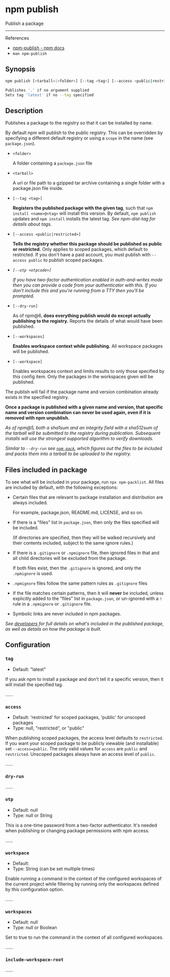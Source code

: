 # npm publish

Publish a package

---

References

- [npm-publish - npm docs](https://docs.npmjs.com/cli/v7/commands/npm-publish)
- `man npm-publish`

## Synopsis

```bash
npm publish [<tarball>|<folder>] [--tag <tag>] [--access <public|restricted>] [--otp otpcode] [--dry-run]

Publishes '.' if no argument supplied
Sets tag 'latest' if no --tag specified
```

## Description

Publishes a package to the registry so that it can be installed by name.

By default npm will publish to the public registry. This can be overridden by specifying a different default registry or using a `scope` in the name (see `package.json`).

-   `<folder>`

    A folder containing a `package.json` file

-   `<tarball>`

    A url or file path to a gzipped tar archive containing a single folder with a package.json file inside.

-   `[--tag <tag>]`

    **Registers the published package with the given tag**, such that `npm install <name>@<tag>` will install this version.
    By default, `npm publish` updates and `npm install` installs the latest tag.
    _See npm-dist-tag for details about tags._

-   `[--access <public|restricted>]`

    **Tells the registry whether this package should be published as public or restricted.**
    Only applies to scoped packages, which default to restricted.
    If you don't have a paid account, you must publish with `--access public` to publish scoped packages.

-   _`[--otp <otpcode>]`_

    _If you have two-factor authentication enabled in auth-and-writes mode then you can provide a code from your authenticator with this._
    _If you don't include this and you're running from a TTY then you'll be prompted._

-   `[--dry-run]`

    As of npm@6, **does everything publish would do except actually publishing to the registry.**
    Reports the details of what would have been published.

-   `[--workspaces]`

    **Enables workspace context while publishing.**
    All workspace packages will be published.

-   `[--workspace]`

    Enables workspaces context and limits results to only those specified by this config item.
    Only the packages in the workspaces given will be published.

The publish will fail if the package name and version combination already exists in the specified registry.

**Once a package is published with a given name and version, that specific name and version combination can never be used again, even if it is removed with npm unpublish.**

_As of npm@5, both a sha1sum and an integrity field with a sha512sum of the tarball will be submitted to the registry during publication._
_Subsequent installs will use the strongest supported algorithm to verify downloads._

_Similar to `--dry-run` see [`npm pack`](https://docs.npmjs.com/cli/v7/commands/npm-pack/), which figures out the files to be included and packs them into a tarball to be uploaded to the registry._

## Files included in package

To see what will be included in your package, run `npx npm-packlist`.
All files are included by default, with the following exceptions:

-   Certain files that are relevant to package installation and distribution are always included.

    For example, package.json, README.md, LICENSE, and so on.

-   If there is a "files" list in `package.json`, then only the files specified will be included.

    (If directories are specified, then they will be walked recursively and their contents included, subject to the same ignore rules.)

-   If there is a `.gitignore` or `.npmignore` file, then ignored files in that and all child directories will be excluded from the package.

    If both files exist, then the `.gitignore` is ignored, and only the `.npmignore` is used.

-   `.npmignore` files follow the same pattern rules as `.gitignore` files

-   If the file matches certain patterns, then it will **never** be included, unless explicitly added to the "files" list in `package.json`, or un-ignored with a `!` rule in a `.npmignore` or `.gitignore` file.

-   Symbolic links are never included in npm packages.

_See [developers](https://docs.npmjs.com/cli/v7/using-npm/developers) for full details on what's included in the published package, as well as details on how the package is built._

## Configuration

### `tag`

- Default: "latest"

If you ask npm to install a package and don't tell it a specific version, then it will install the specified tag.

……

### `access`

- Default: 'restricted' for scoped packages, 'public' for unscoped packages
- Type: null, "restricted", or "public"

When publishing scoped packages, the access level defaults to `restricted`.
If you want your scoped package to be publicly viewable (and installable) set `--access=public`.
The only valid values for `access` are `public` and `restricted`.
Unscoped packages always have an access level of `public`.

……

### `dry-run`

……

### `otp`

- Default: null
- Type: null or String

This is a one-time password from a two-factor authenticator.
It's needed when publishing or changing package permissions with npm access.

……

### `workspace`

- Default:
- Type: String (can be set multiple times)

Enable running a command in the context of the configured workspaces of the current project while filtering by running only the workspaces defined by this configuration option.

……

### `workspaces`

- Default: null
- Type: null or Boolean

Set to true to run the command in the context of all configured workspaces.

……

### `include-workspace-root`

……
